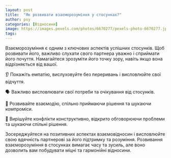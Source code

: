 ```yaml
---
layout: post
title:  "Як розвивати взаєморозуміння у стосунках?"
author: psy
categories: [Відносини]
image: https://images.pexels.com/photos/6670277/pexels-photo-6670277.jpeg?auto=compress&cs=tinysrgb&fit=crop&h=627&w=1200
tags: 
---
```


Взаєморозуміння є одним з ключових аспектів успішних стосунків. Щоб розвивати його, важливо слухати свого партнера уважно і сприймати його почуття. Намагайтеся зрозуміти його точку зору, навіть якщо вона відрізняється від вашої. 

👂 Покажіть емпатію, вислуховуйте без переривань і висловлюйте свої відчуття. 

🗣️ Важливо висловлювати свої потреби та очікування від стосунків. 

🤝 Розвивайте взаємодію, спільно приймаючи рішення та шукаючи компроміси. 

💬 Вирішуйте конфлікти конструктивно, відкрито обговорюючи проблеми та шукаючи спільні рішення. 

Зосереджуйтеся на позитивних аспектах взаємовідносин і висловлюйте свою вдячність партнерові за його підтримку та розуміння. Розвивання взаєморозуміння в стосунках вимагає часу та зусиль, але воно дозволить вам побудувати міцні та гармонійні відносини.


